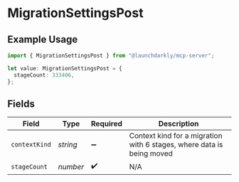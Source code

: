 # MigrationSettingsPost

## Example Usage

```typescript
import { MigrationSettingsPost } from "@launchdarkly/mcp-server";

let value: MigrationSettingsPost = {
  stageCount: 333406,
};
```

## Fields

| Field                                                                 | Type                                                                  | Required                                                              | Description                                                           |
| --------------------------------------------------------------------- | --------------------------------------------------------------------- | --------------------------------------------------------------------- | --------------------------------------------------------------------- |
| `contextKind`                                                         | *string*                                                              | :heavy_minus_sign:                                                    | Context kind for a migration with 6 stages, where data is being moved |
| `stageCount`                                                          | *number*                                                              | :heavy_check_mark:                                                    | N/A                                                                   |